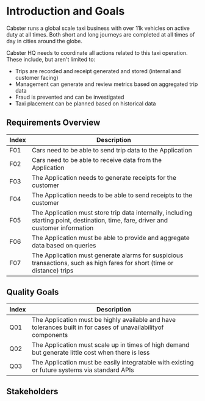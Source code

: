 Introduction and Goals
======================

Cabster runs a global scale taxi business with over 11k vehicles on active duty at all times. Both short and long journeys are completed at all times of day in cities around the globe.

Cabster HQ needs to coordinate all actions related to this taxi operation. These include, but aren't limited to:

- Trips are recorded and receipt generated and stored (internal and customer facing)
- Management can generate and review metrics based on aggregated trip data
- Fraud is prevented and can be investigated
- Taxi placement can be planned based on historical data


Requirements Overview
---------------------

| Index | Description                                                                                                                         |
| ----- | ----------------------------------------------------------------------------------------------------------------------------------- |
| F01   | Cars need to be able to send trip data to the Application                                                                           |
| F02   | Cars need to be able to receive data from the Application                                                                           |
| F03   | The Application needs to generate receipts for the customer                                                                         |
| F04   | The Application needs to be able to send receipts to the customer                                                                   |
| F05   | The Application must store trip data internally, including starting point, destination, time, fare, driver and customer information |
| F06   | The Application must be able to provide and aggregate data based on queries                                                         |
| F07   | The Application must generate alarms for suspicious transactions, such as high fares for short (time or distance) trips             |

Quality Goals
-------------

| Index | Description                                                                                                    |
| ----- | -------------------------------------------------------------------------------------------------------------- |
| Q01   | The Application must be highly available and have tolerances built in for cases of unavailabilityof components |
| Q02   | The Application must scale up in times of high demand but generate little cost when there is less              |
| Q03   | The Application must be easily integratable with existing or future systems via standard APIs                  |


Stakeholders
------------
